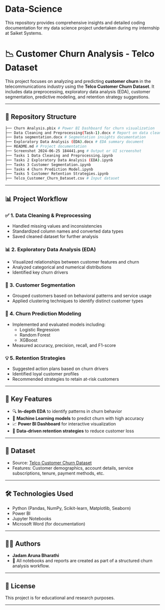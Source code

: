 # Data-Science
This repository provides comprehensive insights and detailed coding documentation for my data science project undertaken during my internship at Saiket Systems.
# 📉 Customer Churn Analysis - Telco Dataset

This project focuses on analyzing and predicting **customer churn** in the telecommunications industry using the **Telco Customer Churn Dataset**. It includes data preprocessing, exploratory data analysis (EDA), customer segmentation, predictive modeling, and retention strategy suggestions.

---

## 📁 Repository Structure
```bash
├── Churn Analysis.pbix # Power BI Dashboard for churn visualization
├── Data Cleaning and Preprocessing(Task-1).docx # Report on data cleaning process
├── Data segmentation.docx # Segmentation insights documentation
├── Exploratory Data Analysis (EDA).docx # EDA summary document
├── README.md # Project documentation
├── Screenshot 2024-06-25 184441.png # Output or UI screenshot
├── Tasks 1 Data Cleaning and Preprocessing.ipynb
├── Tasks 2 Exploratory Data Analysis (EDA).ipynb
├── Tasks 3 Customer Segmentation.ipynb
├── Tasks 4 Churn Prediction Model.ipynb
├── Tasks 5 Customer Retention Strategies.ipynb
├── Telco_Customer_Churn_Dataset.csv # Input dataset

```
---

## 📊 Project Workflow

### ✅ 1. Data Cleaning & Preprocessing
- Handled missing values and inconsistencies
- Standardized column names and converted data types
- Saved cleaned dataset for further analysis

### 📊 2. Exploratory Data Analysis (EDA)
- Visualized relationships between customer features and churn
- Analyzed categorical and numerical distributions
- Identified key churn drivers

### 👥 3. Customer Segmentation
- Grouped customers based on behavioral patterns and service usage
- Applied clustering techniques to identify distinct customer types

### 🤖 4. Churn Prediction Modeling
- Implemented and evaluated models including:
  - Logistic Regression
  - Random Forest
  - XGBoost
- Measured accuracy, precision, recall, and F1-score

### 💡 5. Retention Strategies
- Suggested action plans based on churn drivers
- Identified loyal customer profiles
- Recommended strategies to retain at-risk customers

---

## 📌 Key Features

- 🔍 **In-depth EDA** to identify patterns in churn behavior
- 🤖 **Machine Learning models** to predict churn with high accuracy
- 📈 **Power BI Dashboard** for interactive visualization
- 🧠 **Data-driven retention strategies** to reduce customer loss

---

## 🧪 Dataset

- Source: [Telco Customer Churn Dataset](https://www.kaggle.com/blastchar/telco-customer-churn)
- Features: Customer demographics, account details, service subscriptions, tenure, payment methods, etc.

---

## 🛠️ Technologies Used

- Python (Pandas, NumPy, Scikit-learn, Matplotlib, Seaborn)
- Power BI
- Jupyter Notebooks
- Microsoft Word (for documentation)

---

## 👩‍💻 Authors

- **Jadam Aruna Bharathi**
- 📁 All notebooks and reports are created as part of a structured churn analysis workflow.

---

## 📎 License

This project is for educational and research purposes.

---

